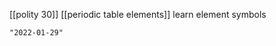 [[polity 30]]
[[periodic table elements]] learn element symbols

```query 2021-10-21 09:39
"2022-01-29"
```